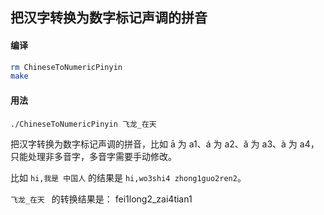
## 把汉字转换为数字标记声调的拼音

#### 编译

```bash
rm ChineseToNumericPinyin
make
```

#### 用法

`./ChineseToNumericPinyin 飞龙_在天`

把汉字转换为数字标记声调的拼音，比如 ā 为 a1、á 为 a2、ǎ 为 a3、à 为 a4，只能处理非多音字，多音字需要手动修改。

比如 `hi,我是 中国人` 的结果是 `hi,wo3shi4 zhong1guo2ren2`。 

`飞龙_在天 ` 的转换结果是： fei1long2_zai4tian1 